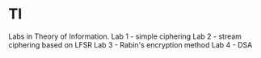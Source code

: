 # TI
Labs in Theory of Information.
Lab 1 - simple ciphering
Lab 2 - stream ciphering based on LFSR
Lab 3 - Rabin's encryption method
Lab 4 - DSA
